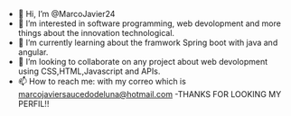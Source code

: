 - 👋 Hi, I’m @MarcoJavier24
- 👀 I’m interested in software programming, web devolopment and more things about the innovation technological.
- 🌱 I’m currently learning about the framwork Spring boot with java and angular.
- 💞️ I’m looking to collaborate on any project about web devolopment using CSS,HTML,Javascript and APIs.
- 📫 How to reach me: with my correo which is marcojaviersaucedodeluna@hotmail.com
-THANKS FOR LOOKING MY PERFIL!! 

<!---
MarcoJavier24/MarcoJavier24 is a ✨ special ✨ repository because its `README.md` (this file) appears on your GitHub profile.
You can click the Preview link to take a look at your changes.
--->
